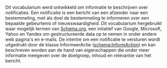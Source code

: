 Dit vocabularium werd ontwikkeld om informatie te beschrijven over notificaties. 
Een notificatie is een bericht van een afzender naar een bestemmeling, met als doel de bestemmeling te informeren over een 
bepaalde gebeurtenis of nieuwswaardigheid. Dit vocabularium hergebruikt waar mogelijk termen van 
[Schema.org](https://schema.org/), een initatief van Google, Microsoft, Yahoo en Yandex om gestructureerde data op te nemen in onder andere web pagina's en e-mails. 
De intentie om een notificatie te versturen wordt uitgedrukt door de klasse InformeerActie ([schema:InformAction](https://schema.org/InformAction)) en 
kan beschreven worden aan de hand van eigenschappen die onder meer informatie meegeven over de doelgroep, inhoud en 
relevantie van het bericht.
